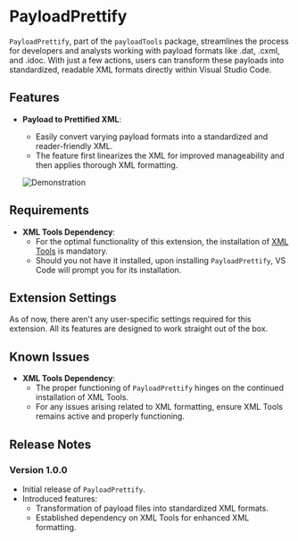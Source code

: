 # PayloadPrettify

`PayloadPrettify`, part of the `payloadTools` package, streamlines the process for developers and analysts working with payload formats like .dat, .cxml, and .idoc. With just a few actions, users can transform these payloads into standardized, readable XML formats directly within Visual Studio Code.

## Features

- **Payload to Prettified XML**: 
  - Easily convert varying payload formats into a standardized and reader-friendly XML.
  - The feature first linearizes the XML for improved manageability and then applies thorough XML formatting.

  ![Demonstration](https://github.com/ale-augustin/payloadTools/assets/3483555/f9b91979-84d8-407b-b212-db6568b0330d)


## Requirements

- **XML Tools Dependency**: 
  - For the optimal functionality of this extension, the installation of [XML Tools](https://marketplace.visualstudio.com/items?itemName=DotJoshJohnson.xml) is mandatory. 
  - Should you not have it installed, upon installing `PayloadPrettify`, VS Code will prompt you for its installation.

## Extension Settings

As of now, there aren't any user-specific settings required for this extension. All its features are designed to work straight out of the box.

## Known Issues

- **XML Tools Dependency**: 
  - The proper functioning of `PayloadPrettify` hinges on the continued installation of XML Tools. 
  - For any issues arising related to XML formatting, ensure XML Tools remains active and properly functioning.

## Release Notes

### Version 1.0.0

- Initial release of `PayloadPrettify`.
- Introduced features:
  - Transformation of payload files into standardized XML formats.
  - Established dependency on XML Tools for enhanced XML formatting.
